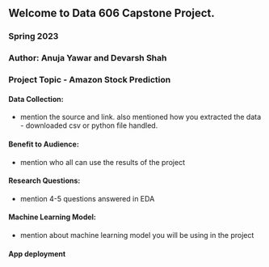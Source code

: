 ## Welcome to Data 606 Capstone Project. <br>
### Spring 2023 
### Author: Anuja Yawar and Devarsh Shah
### Project Topic - Amazon Stock Prediction
#### Data Collection: 
- mention the source and link. also mentioned how you extracted the data - downloaded csv or python file handled. 
#### Benefit to Audience: 
- mention who all can use the results of the project
#### Research Questions: 
- mention 4-5 questions answered in EDA
#### Machine Learning Model: 
- mention about machine learning model you will be using in the project
#### App deployment

